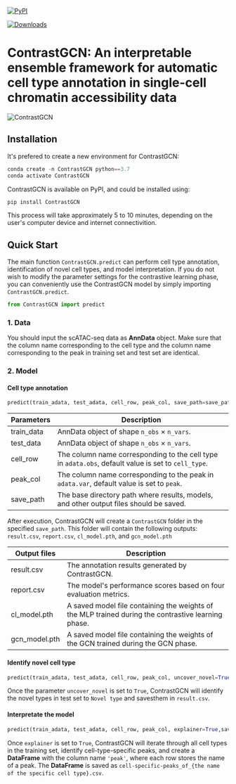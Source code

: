 [![PyPI](https://img.shields.io/pypi/v/ContrastGCN.svg)](https://pypi.org/project/ContrastGCN)

[![Downloads](https://pepy.tech/badge/ContrastGCN)](https://pepy.tech/project/ContrastGCN)

# ContrastGCN: An interpretable ensemble framework for automatic cell type annotation in single-cell chromatin accessibility data

![ContrastGCN](./ContrastGCN.png)

## Installation

It's prefered to create a new environment for ContrastGCN:

```python
conda create -n ContrastGCN python==3.7
conda activate ContrastGCN
```

ContrastGCN is available on PyPI, and could be installed using:

```python
pip install ContrastGCN
```

This process will take approximately 5 to 10 minutes, depending on the user's computer device and internet connectivition.

## Quick Start

The main function `ContrastGCN.predict` can perform cell type annotation, identification of novel cell types, and model interpretation. If you do not wish to modify the parameter settings for the contrastive learning phase, you can conveniently use the ContrastGCN model by simply importing `ContrastGCN.predict`.

```python
from ContrastGCN import predict
```

### 1. Data

You should input the scATAC-seq data as **AnnData** object. Make sure that the column name corresponding to the cell type  and the column name corresponding to the peak in training set and test set are identical.

### 2. Model

#### Cell type annotation

```python
predict(train_adata, test_adata, cell_row, peak_col, save_path=save_path)
```

| Parameters | Description                                                  |
| ---------- | ------------------------------------------------------------ |
| train_data | AnnData object of shape `n_obs` × `n_vars`.                  |
| test_data  | AnnData object of shape `n_obs` × `n_vars`.                  |
| cell_row   | The column name corresponding to the cell type in `adata.obs`, default value is set to `cell_type`. |
| peak_col   | The column name corresponding to the peak in `adata.var`, default value is set to `peak`. |
| save_path  | The base directory path where results, models, and other output files should be saved. |

After execution, ContrastGCN will create a `ContrastGCN` folder in the specified `save_path`. This folder will contain the following outputs: `result.csv`, `report.csv`, `cl_model.pth`, and `gcn_model.pth`

| Output files  | Description                                                  |
| ------------- | ------------------------------------------------------------ |
| result.csv    | The annotation results generated by ContrastGCN.             |
| report.csv    | The model's performance scores based on four evaluation metrics. |
| cl_model.pth  | A saved model file containing the weights of the MLP trained during the contrastive learning phase. |
| gcn_model.pth | A saved model file containing the weights of the GCN trained during the GCN phase. |

#### Identify novel cell type

```python
predict(train_adata, test_adata, cell_row, peak_col, uncover_novel=True,save_path=save_pat)
```

Once the parameter `uncover_novel` is set to `True`, ContrastGCN will identify the novel types in test set to `Novel type` and savesthem in `result.csv`.

#### Interpretate the model

```python
predict(train_adata, test_adata, cell_row, peak_col, explainer=True,save_path=save_pat)
```

Once `explainer` is set to `True`, ContrastGCN will iterate through all cell types in the training set, identify cell-type-specific peaks, and create a **DataFrame** with the column name `'peak'`, where each row stores the name of a peak. The **DataFrame** is saved as `cell-specific-peaks_of_{the name of the specific cell type}.csv`.